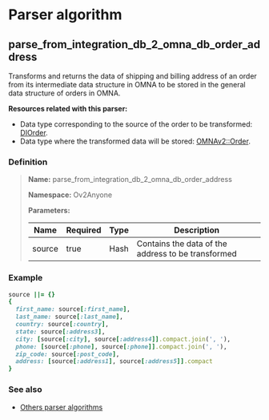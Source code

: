 # Parser algorithm
 
## parse_from_integration_db_2_omna_db_order_address

Transforms and returns the data of shipping and billing address of an order from its intermediate data structure in OMNA to be stored 
in the general data structure of orders in OMNA.

**Resources related with this parser:**

* Data type corresponding to the source of the order to be transformed: [DIOrder](../data-types/DIOrder.md).
* Data type where the transformed data will be stored: [OMNAv2::Order](https://cenit.io/json_data_type?f[namespace][24075][v]=OMNAv2&f[name][24160][o]=is&f[name][24160][v]=Order).
    
### Definition

> **Name:** parse_from_integration_db_2_omna_db_order_address
> 
> **Namespace:** Ov2Anyone
>
> **Parameters:**
> 
> | Name | Required | Type | Description |
> | ---- | -------- | ---- | ----------- |
> | source | true | Hash | Contains the data of the address to be transformed |

### Example
```ruby
source ||= {}
{
  first_name: source[:first_name],
  last_name: source[:last_name],
  country: source[:country],
  state: source[:address3],
  city: [source[:city], source[:address4]].compact.join(', '),
  phone: [source[:phone], source[:phone]].compact.join(', '),
  zip_code: source[:post_code],
  address: [source[:address1], source[:address5]].compact
}
```

### See also
* [Others parser algorithms](overview?id=parse_from_integration_db_2_omna_db_order_address)